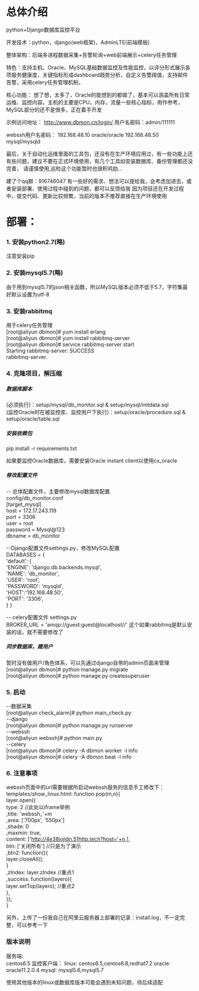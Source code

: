 # 总体介绍

python+Django数据库监控平台

开发技术：python，django(web框架)，AdminLTE(前端模板)

整体架构：后端多进程数据采集+告警轮询+web前端展示+celery任务管理

特色：支持主机、Oracle、MySQL基础数据监控及性能监控，以评分形式展示各项服务健康度，关键指标形成dashboard趋势分析，自定义告警阈值，支持邮件告警，采用celery任务管理机制，

核心功能：
想了想，太多了，Oracle的能想到的都做了，基本可以涵盖所有日常运维、监控内容。主机的主要是CPU，内存，流量一些核心指标，用作参考，MySQL部分的还不是很多，正在着手开发

示例访问地址：
http://www.dbmon.cn/login/
用户名密码：admin/111111

webssh用户名密码：
192.168.48.10 oracle/oracle
192.168.48.50 mysql/mysqld

最后，关于自动化运维里面的工具包，还没有在生产环境应用过，有一些功能上还有些问题，建议不要在正式环境使用，有几个工具如安装数据库、备份管理都还没完善，
请谨慎使用,巡检这个功能暂时也很积鸡肋...

建了个qq群：916746047 有一些好的需求、想法可以提给我，会考虑加进去，或者安装部署、使用过程中碰到的问题，都可以反馈给我
因为项目还在开发过程中，提交代码、更新比较频繁，当前的版本不推荐直接在生产环境使用

# 部署：

### 1. 安装python2.7(略)
注意安装pip

### 2. 安装mysql5.7(略)
由于用到mysql5.7的json相关函数，所以MySQL版本必须不低于5.7，字符集最好默认设置为utf-8

### 3. 安装rabbitmq
用于celery任务管理  
[root@aliyun dbmon]# yum install erlang  
[root@aliyun dbmon]# yum install rabbitmq-server  
[root@aliyun dbmon]# service rabbitmq-server start  
Starting rabbitmq-server: SUCCESS  
rabbitmq-server.  

### 4. 克隆项目，解压缩
##### 数据库脚本
(必须执行)：setup/mysql/db_monitor.sql & setup/mysql/initdata.sql  
(监控Oracle时在被监控库、监控用户下执行)：setup/oracle/procedure.sql & setup/oracle/table.sql  

##### 安装依赖包
pip install -r requirements.txt

如果要监控Oracle数据库，需要安装Oracle instant client以使用cx_oracle

##### 修改配置文件

-- 总体配置文件，主要修改mysql数据库配置  
config/db_monitor.conf  
[target_mysql]  
host = 172.17.243.119  
port = 3306  
user = root  
password = Mysql@123  
dbname = db_monitor  

--Django配置文件settings.py，修改MySQL配置  
DATABASES = {  
    'default': {  
        'ENGINE': 'django.db.backends.mysql',  
		'NAME': 'db_monitor',  
		'USER': 'root',  
		'PASSWORD': 'mysqld',  
        'HOST':'192.168.48.50',  
		'PORT': '3306',  
    }
}

-- celery配置文件 settings.py  
BROKER_URL = 'amqp://guest:guest@localhost//'
这个如果rabbitmq是默认安装的话，就不需要修改了

##### 同步数据库，建用户
暂时没有做用户/角色体系，可以先通过django自带的admin页面来管理  
[root@aliyun dbmon]# python manage.py migrate  
[root@aliyun dbmon]# python manage.py createsuperuser  

### 5. 启动
--数据采集  
[root@aliyun check_alarm]# python main_check.py  
--django  
[root@aliyun dbmon]# python manage.py runserver   
--webssh  
[root@aliyun webssh]# python main.py  
--celery  
[root@aliyun dbmon]# celery -A dbmon worker -l info  
[root@aliyun dbmon]# celery -A dbmon beat -l info  
### 6. 注意事项
webssh页面中的url需要根据所启动webssh服务的信息手工修改下：  
templates/show_linux.html:
function pop(m,n){  
    layer.open({  
    type: 2 //此处以iframe举例  
    ,title: 'webssh_'+m  
    ,area: ['700px', '550px']  
    ,shade: 0  
    ,maxmin: true,  
    content: ['http://4e38iojldn.51http.tech?host='+n,],  
    btn: ['关闭所有'] //只是为了演示  
    ,btn2: function(){  
      layer.closeAll();  
    }  
    ,zIndex: layer.zIndex //重点1  
    ,success: function(layero){  
      layer.setTop(layero); //重点2  
    },  
   });  
}

另外，上传了一份我自己在阿里云服务器上部署的记录：install.log，不一定完整，可以参考一下

### 版本说明
服务端:  
centos6.5 
监控客户端： 
linux: centos6.5,centos6.8,redhat7.2 
oracle: oracle11.2.0.4 
mysql: mysql5.6,mysql5.7 

使用其他版本的linux或数据库版本可能会遇到未知问题，待后续适配

